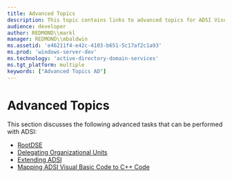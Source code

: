 ```yaml
---
title: Advanced Topics
description: This topic contains links to advanced topics for ADSI Visual Basic applications.
audience: developer
author: REDMOND\\markl
manager: REDMOND\\mbaldwin
ms.assetid: 'e46211f4-e42c-4103-b651-5c17af2c1a93'
ms.prod: 'windows-server-dev'
ms.technology: 'active-directory-domain-services'
ms.tgt_platform: multiple
keywords: ["Advanced Topics AD"]
---
```


# Advanced Topics

This section discusses the following advanced tasks that can be performed with ADSI:

-   [RootDSE](rootdse.md)
-   [Delegating Organizational Units](delegating-organizational-units.md)
-   [Extending ADSI](extending-adsi.md)
-   [Mapping ADSI Visual Basic Code to C++ Code](mapping-adsi-visual-basic-code-to-c-code.md)

 

 





